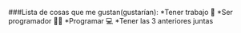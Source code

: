 ###Lista de cosas que me gustan(gustarían):
*Tener trabajo 🔨
*Ser programador 👨‍💻
*Programar 💻
*Tener las 3 anteriores juntas
